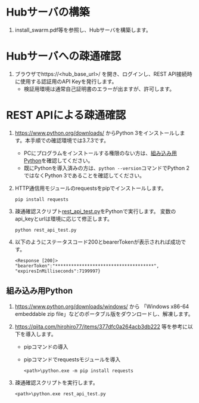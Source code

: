 # Hubサーバの構築
1. install_swarm.pdf等を参照し、Hubサーバを構築します。
# Hubサーバへの疎通確認
1. ブラウザでhttps://<hub_base_url>/ を開き、ログインし、REST API接続時に使用する認証用のAPI Keyを発行します。
    * 検証用環境は通常自己証明書のエラーが出ますが、許可します。

# REST APIによる疎通確認
1. https://www.python.org/downloads/ からPython 3をインストールします。本手順での確認環境では3.7.3です。
    * PCにプログラムをインストールする権限のない方は、[組み込み用Python](#組み込み用Python)を確認してください。
    * 既にPythonを導入済みの方は、``` python --version ```コマンドでPython 2ではなくPython 3であることを確認してください。

2. HTTP通信用モジュールのrequestsをpipでインストールします。

    ```
    pip install requests
    ```
3. 疎通確認スクリプト[rest_api_test.py](rest_api_test.py)をPythonで実行します。
   変数のapi_keyとurlは環境に応じて修正します。

    ```
    python rest_api_test.py
    ```

4. 以下のようにステータスコード200とbearerTokenが表示されれば成功です。

    ```
    <Response [200]>
    "bearerToken":"*************************************",  "expiresInMilliseconds":7199997}
    ```
## 組み込み用Python
1. https://www.python.org/downloads/windows/ から 「Windows x86-64 embeddable zip file」などのポータブル版をダウンロードし、解凍します。
2. https://qiita.com/hirohiro77/items/377dfc0a264acb3db222 等を参考に以下を導入します。
    * pipコマンドの導入
    * pipコマンドでrequestsモジュールを導入

        ```
        <path>\python.exe -m pip install requests
        ```
3. 疎通確認スクリプトを実行します。

    ```
    <path>\python.exe rest_api_test.py
    ```